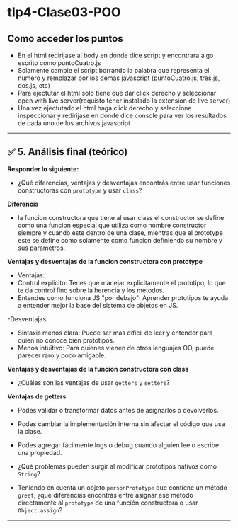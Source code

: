 # tlp4-Clase03-POO
## Como acceder los puntos

- En el html redirijase al body en donde dice script y encontrara algo escrito como puntoCuatro.js
- Solamente cambie el script borrando la palabra que representa el numero y remplazar por los demas javascript (puntoCuatro.js, tres.js, dos.js, etc)
- Para ejectutar el html solo tiene que dar click derecho y seleccionar open with live server(requisto tener instalado la extension de live server) 
- Una vez ejectutado el html haga click derecho y seleccione inspeccionar y redirijase en donde dice console para ver los resultados de cada uno de los archivos javascript

---

## ✅ 5. Análisis final (teórico)

**Responder lo siguiente:**

- ¿Qué diferencias, ventajas y desventajas encontrás entre usar funciones constructoras con `prototype` y usar `class`? 

**Diferencia**

- la funcion constructora que tiene al usar class el constructor se define como una funcion especial que utiliza como nombre constructor siempre y cuando este dentro de una clase, mientras que el prototype este se define como solamente como funcion definiendo su nombre y sus parametros.

**Ventajas y desventajas de la funcion constructora con prototype**
- Ventajas:
- Control explicito: Tenes que manejar explicitamente el prototipo, lo que te da control fino sobre la herencia y los metodos.
- Entendes como funciona JS "por debajo": Aprender prototipos te ayuda a entender mejor la base del sistema de objetos en JS.

-Desventajas:
- Sintaxis menos clara: Puede ser mas difícil de leer y entender para quien no conoce bien prototipos.
- Menos intuitivo: Para quienes vienen de otros lenguajes OO, puede parecer raro y poco amigable.

**Ventajas y desventajas de la funcion constructora con class**

- ¿Cuáles son las ventajas de usar `getters` y `setters`?

**Ventajas de getters**
- Podes validar o transformar datos antes de asignarlos o devolverlos.
- Podes cambiar la implementación interna sin afectar el código que usa la clase.
- Podes agregar fácilmente logs o debug cuando alguien lee o escribe una propiedad.


- ¿Qué problemas pueden surgir al modificar prototipos nativos como `String`?
- Teniendo en cuenta un objeto `personPrototype` que contiene un método `greet`, ¿qué diferencias encontrás entre asignar ese método directamente al `prototype` de una función constructora o usar `Object.assign`?

---